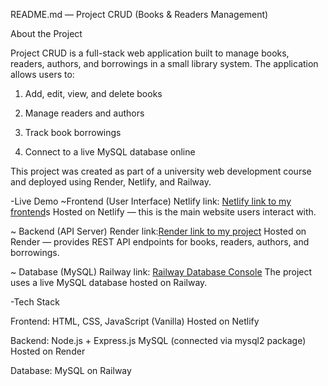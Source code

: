 README.md — Project CRUD (Books & Readers Management)

About the Project

Project CRUD is a full-stack web application built to manage books, readers, authors, and borrowings in a small library system.
The application allows users to:

1. Add, edit, view, and delete books

2. Manage readers and authors

3. Track book borrowings

4. Connect to a live MySQL database online

This project was created as part of a university web development course and deployed using Render, Netlify, and Railway.

-Live Demo
~Frontend (User Interface)
Netlify link: [Netlify link to my frontend](https://myfirstrealwebsite.netlify.app/)s
Hosted on Netlify — this is the main website users interact with.

~ Backend (API Server)
Render link:[Render link to my project](https://dashboard.render.com/web/srv-d3p18cemcj7s739mer1g)
Hosted on Render — provides REST API endpoints for books, readers, authors, and borrowings.

~ Database (MySQL)
Railway link: [Railway Database Console](https://railway.com/project/65af13eb-59e5-4bd5-a6d1-32474704b881?environmentId=0c00da44-826d-4336-8aa1-bf7733df1b00)
The project uses a live MySQL database hosted on Railway.

-Tech Stack

Frontend:
HTML, CSS, JavaScript (Vanilla)
Hosted on Netlify

Backend:
Node.js + Express.js
MySQL (connected via mysql2 package)
Hosted on Render

Database:
MySQL on Railway
